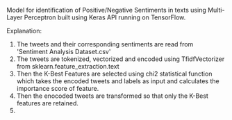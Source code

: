 Model for identification of Positive/Negative Sentiments in texts using Multi-Layer Perceptron built using Keras API running on TensorFlow.

Explanation:

1. The tweets and their corresponding sentiments are read from 'Sentiment Analysis Dataset.csv'
2. The tweets are tokenized, vectorized and encoded using TfidfVectorizer from sklearn.feature_extraction.text
3. Then the K-Best Features are selected using chi2 statistical function which takes the encoded tweets and labels as input and calculates the importance score of feature.
4. Then the enocoded tweets are transformed so that only the K-Best features are retained.
5. 
